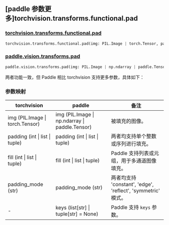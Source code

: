## [paddle 参数更多]torchvision.transforms.functional.pad

### [torchvision.transforms.functional.pad](https://pytorch.org/docs/stable/generated/torch.nn.functional.pad.html)

```python
torchvision.transforms.functional.pad(img: PIL.Image | torch.Tensor, padding: int | list | tuple, fill: int | list | tuple = 0, padding_mode: str = 'constant')
```

### [paddle.vision.transforms.pad](https://www.paddlepaddle.org.cn/documentation/docs/zh/api/paddle/vision/transforms/pad_cn.html#cn-api-paddle-vision-transforms-pad)

```python
paddle.vision.transforms.pad(img: PIL.Image | np.ndarray | paddle.Tensor, padding: int | list | tuple, fill: int | list | tuple = 0, padding_mode: str = 'constant', keys: list[str] | tuple[str] = None)
```

两者功能一致，但 Paddle 相比 torchvision 支持更多参数，具体如下：

### 参数映射

| torchvision                   | paddle                       | 备注                                                         |
| --------------------------------------------- | ---------------------------------------------------- | ------------------------------------------------------------ |
| img (PIL.Image \| torch.Tensor) | img (PIL.Image \| np.ndarray \| paddle.Tensor)  | 被填充的图像。|
| padding (int \| list \| tuple)                     | padding (int \| list \| tuple)                       | 两者均支持单个整数或序列进行填充。                           |
| fill (int \| list \| tuple)                  | fill (int \| list \| tuple)                          | Paddle 支持列表或元组，用于多通道图像填充。                |
| padding_mode (str)                            | padding_mode (str)                                   | 两者均支持 'constant', 'edge', 'reflect', 'symmetric' 模式。|
| -                                             | keys (list[str] \| tuple[str] = None)                | Paddle 支持 `keys` 参数。            |
